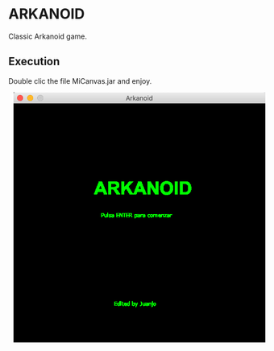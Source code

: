 # ARKANOID
Classic Arkanoid game.
## Execution
Double clic the file MiCanvas.jar and enjoy.

<img src="image.png" style="width: 500px; margin-left: 10px;"/>
